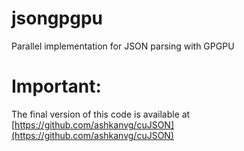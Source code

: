 # jsongpgpu
Parallel implementation for JSON parsing with GPGPU

# **Important:**  
The final version of this code is available at [https://github.com/ashkanvg/cuJSON](https://github.com/ashkanvg/cuJSON)
